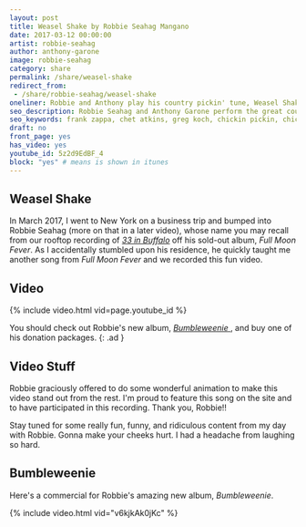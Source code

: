 ```yaml
---
layout: post
title: Weasel Shake by Robbie Seahag Mangano
date: 2017-03-12 00:00:00
artist: robbie-seahag
author: anthony-garone
image: robbie-seahag
category: share
permalink: /share/weasel-shake
redirect_from:
 - /share/robbie-seahag/weasel-shake
oneliner: Robbie and Anthony play his country pickin' tune, Weasel Shake.
seo_description: Robbie Seahag and Anthony Garone perform the great country pickin' tune, Weasel Shake.
seo_keywords: frank zappa, chet atkins, greg koch, chickin pickin, chicken picking, country guitar
draft: no
front_page: yes
has_video: yes
youtube_id: 5z2d9EdBF_4
block: "yes" # means is shown in itunes
---
```


## Weasel Shake

In March 2017, I went to New York on a business trip and bumped into Robbie Seahag (more on that in a later video), whose name you may recall from our rooftop recording of [*33 in Buffalo*](/learn/33-in-buffalo) off his sold-out album, *Full Moon Fever*. As I accidentally stumbled upon his residence, he quickly taught me another song from *Full Moon Fever* and we recorded this fun video.

## Video

{% include video.html vid=page.youtube_id %}

You should check out Robbie's new album, [*Bumbleweenie*&nbsp;<i class="non-mwm fa fa-external-link-square" aria-hidden="true"></i>](https://www.bumbleweenie.com), and buy one of his donation packages.
{: .ad }

## Video Stuff

Robbie graciously offered to do some wonderful animation to make this video stand out from the rest. I'm proud to feature this song on the site and to have participated in this recording. Thank you, Robbie!!

Stay tuned for some really fun, funny, and ridiculous content from my day with Robbie. Gonna make your cheeks hurt. I had a headache from laughing so hard.

## Bumbleweenie

Here's a commercial for Robbie's amazing new album, *Bumbleweenie*.

{% include video.html vid="v6kjkAk0jKc" %}
